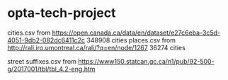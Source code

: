 # opta-tech-project

cities.csv from https://open.canada.ca/data/en/dataset/e27c6eba-3c5d-4051-9db2-082dc6411c2c 	348908 cities
places.csv from http://rali.iro.umontreal.ca/rali/?q=en/node/1267	36274 cities

street suffixes.csv from https://www150.statcan.gc.ca/n1/pub/92-500-g/2017001/tbl/tbl_4.2-eng.htm